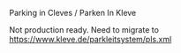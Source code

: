 Parking in Cleves / Parken In Kleve

Not production ready. Need to migrate to https://www.kleve.de/parkleitsystem/pls.xml
